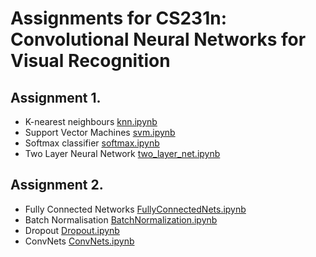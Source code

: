 # Assignments for CS231n: Convolutional Neural Networks for Visual Recognition

## Assignment 1.
- K-nearest neighbours [knn.ipynb](assignment1/knn.ipynb)
- Support Vector Machines [svm.ipynb](assignment1/knn)
- Softmax classifier [softmax.ipynb](assignment1/softmax.ipynb)
- Two Layer Neural Network [two_layer_net.ipynb](assignment1/two_layer_net.ipynb)

## Assignment 2.
- Fully Connected Networks [FullyConnectedNets.ipynb](assignment2/FullyConnectedNets.ipynb)
- Batch Normalisation [BatchNormalization.ipynb](assignment2/BatchNormalization.ipynb)
- Dropout [Dropout.ipynb](assignment2/Dropout.ipynb)
- ConvNets [ConvNets.ipynb](assignment2/ConvolutionalNetworks.ipynb)

